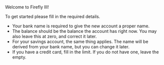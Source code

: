 Welcome to Firefly III!

To get started please fill in the required details.

* Your bank name is required to give the new account a proper name.
* The balance should be the balance the account has right now. You may also leave this at zero, and correct it later.
* For your savings account, the same thing applies. The name will be derived from your bank name, but you can change it later.
* If you have a credit card, fill in the limit. If you do not have one, leave the empty.

